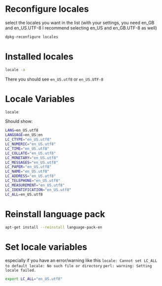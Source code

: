 # Reconfigure locales

select the locales you want in the list (with your settings, you need en_GB and en_US.UTF-8
I recommend selecting en_US and en_GB.UTF-8 as well)

```bash
dpkg-reconfigure locales
```

# Installed locales

```bash
locale -a
```

There you should see `en_US.utf8` or `en_US.UTF-8`

# Locale Variables

```bash
locale
```

Should show:

```bash
LANG=en_US.utf8
LANGUAGE=en_US:en
LC_CTYPE="en_US.utf8"
LC_NUMERIC="en_US.utf8"
LC_TIME="en_US.utf8"
LC_COLLATE="en_US.utf8"
LC_MONETARY="en_US.utf8"
LC_MESSAGES="en_US.utf8"
LC_PAPER="en_US.utf8"
LC_NAME="en_US.utf8"
LC_ADDRESS="en_US.utf8"
LC_TELEPHONE="en_US.utf8"
LC_MEASUREMENT="en_US.utf8"
LC_IDENTIFICATION="en_US.utf8"
LC_ALL=en_US.utf8
```

# Reinstall language pack

```bash
apt-get install --reinstall language-pack-en
```

# Set locale variables
especially if you have an error/warning like this
`locale: Cannot set LC_ALL to default locale: No such file or directory`
`perl: warning: Setting locale failed.`

```bash
export LC_ALL="en_US.utf8"
```

